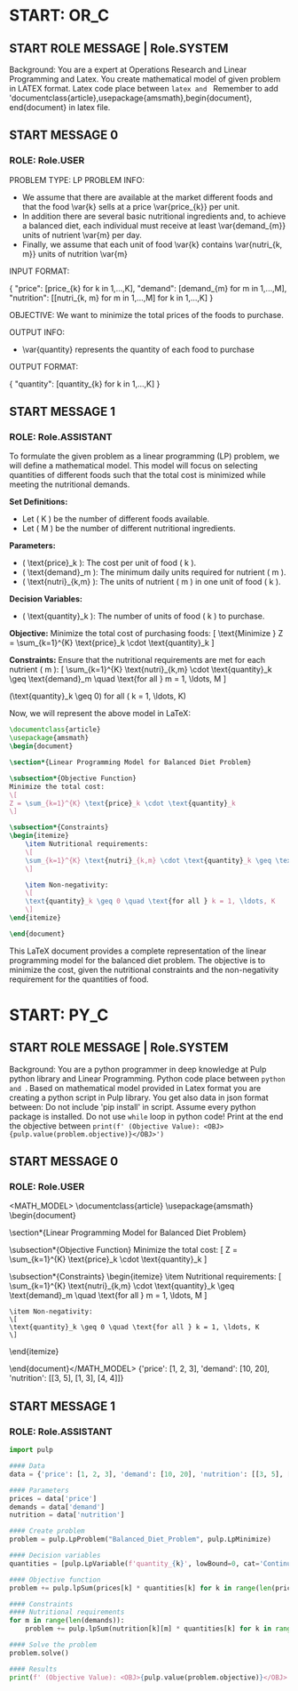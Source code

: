 # START: OR_C 
## START ROLE MESSAGE | Role.SYSTEM 
Background: You are a expert at Operations Research and Linear Programming and Latex. You create mathematical model of given problem in LATEX format. Latex code place between ```latex and ``` Remember to add 'documentclass{article},usepackage{amsmath},begin{document}, end{document} in latex file. 
## START MESSAGE 0 
### ROLE: Role.USER
<DESCRIPTION>
PROBLEM TYPE: LP
PROBLEM INFO:

- We assume that there are available at the market different foods and that the food \var{k} sells at a price \var{price_{k}} per unit. 
- In addition there are several basic nutritional ingredients and, to achieve a balanced diet, each individual must receive at least \var{demand_{m}} units of nutrient \var{m} per day. 
- Finally, we assume that each unit of food \var{k} contains \var{nutri_{k, m}} units of nutrition \var{m}

INPUT FORMAT:

{
	"price": [price_{k} for k in 1,...,K],
	"demand": [demand_{m} for m in 1,...,M],
	"nutrition": [[nutri_{k, m} for m in 1,...,M] for k in 1,...,K]
}


OBJECTIVE: We want to minimize the total prices of the foods to purchase.

OUTPUT INFO:

- \var{quantity} represents the quantity of each food to purchase

OUTPUT FORMAT:

{
	"quantity": [quantity_{k} for k in 1,...,K]
}
</DESCRIPTION>


## START MESSAGE 1 
### ROLE: Role.ASSISTANT
To formulate the given problem as a linear programming (LP) problem, we will define a mathematical model. This model will focus on selecting quantities of different foods such that the total cost is minimized while meeting the nutritional demands.

**Set Definitions:**
- Let \( K \) be the number of different foods available.
- Let \( M \) be the number of different nutritional ingredients.

**Parameters:**
- \( \text{price}_k \): The cost per unit of food \( k \).
- \( \text{demand}_m \): The minimum daily units required for nutrient \( m \).
- \( \text{nutri}_{k,m} \): The units of nutrient \( m \) in one unit of food \( k \).

**Decision Variables:**
- \( \text{quantity}_k \): The number of units of food \( k \) to purchase.

**Objective:**
Minimize the total cost of purchasing foods:
\[
\text{Minimize } Z = \sum_{k=1}^{K} \text{price}_k \cdot \text{quantity}_k
\]

**Constraints:**
Ensure that the nutritional requirements are met for each nutrient \( m \):
\[
\sum_{k=1}^{K} \text{nutri}_{k,m} \cdot \text{quantity}_k \geq \text{demand}_m \quad \text{for all } m = 1, \ldots, M
\]

\(\text{quantity}_k \geq 0\) for all \( k = 1, \ldots, K\)

Now, we will represent the above model in LaTeX:

```latex
\documentclass{article}
\usepackage{amsmath}
\begin{document}

\section*{Linear Programming Model for Balanced Diet Problem}

\subsection*{Objective Function}
Minimize the total cost:
\[
Z = \sum_{k=1}^{K} \text{price}_k \cdot \text{quantity}_k
\]

\subsection*{Constraints}
\begin{itemize}
    \item Nutritional requirements:
    \[
    \sum_{k=1}^{K} \text{nutri}_{k,m} \cdot \text{quantity}_k \geq \text{demand}_m \quad \text{for all } m = 1, \ldots, M
    \]

    \item Non-negativity:
    \[
    \text{quantity}_k \geq 0 \quad \text{for all } k = 1, \ldots, K
    \]
\end{itemize}

\end{document}
```

This LaTeX document provides a complete representation of the linear programming model for the balanced diet problem. The objective is to minimize the cost, given the nutritional constraints and the non-negativity requirement for the quantities of food.

# START: PY_C 
## START ROLE MESSAGE | Role.SYSTEM 
Background: You are a python programmer in deep knowledge at Pulp python library and Linear Programming. Python code place between ```python and ```. Based on mathematical model provided in Latex format you are creating a python script in Pulp library. You get also data in json format between: <DATA></DATA> Do not include 'pip install' in script. Assume every python package is installed. Do not use `while` loop in python code! Print at the end the objective between <OBJ></OBJ> `print(f' (Objective Value): <OBJ>{pulp.value(problem.objective)}</OBJ>')` 
## START MESSAGE 0 
### ROLE: Role.USER
<MATH_MODEL>
\documentclass{article}
\usepackage{amsmath}
\begin{document}

\section*{Linear Programming Model for Balanced Diet Problem}

\subsection*{Objective Function}
Minimize the total cost:
\[
Z = \sum_{k=1}^{K} \text{price}_k \cdot \text{quantity}_k
\]

\subsection*{Constraints}
\begin{itemize}
    \item Nutritional requirements:
    \[
    \sum_{k=1}^{K} \text{nutri}_{k,m} \cdot \text{quantity}_k \geq \text{demand}_m \quad \text{for all } m = 1, \ldots, M
    \]

    \item Non-negativity:
    \[
    \text{quantity}_k \geq 0 \quad \text{for all } k = 1, \ldots, K
    \]
\end{itemize}

\end{document}</MATH_MODEL>
<DATA>
{'price': [1, 2, 3], 'demand': [10, 20], 'nutrition': [[3, 5], [1, 3], [4, 4]]}</DATA>


## START MESSAGE 1 
### ROLE: Role.ASSISTANT
```python
import pulp

#### Data
data = {'price': [1, 2, 3], 'demand': [10, 20], 'nutrition': [[3, 5], [1, 3], [4, 4]]}

#### Parameters
prices = data['price']
demands = data['demand']
nutrition = data['nutrition']

#### Create problem
problem = pulp.LpProblem("Balanced_Diet_Problem", pulp.LpMinimize)

#### Decision variables
quantities = [pulp.LpVariable(f'quantity_{k}', lowBound=0, cat='Continuous') for k in range(len(prices))]

#### Objective function
problem += pulp.lpSum(prices[k] * quantities[k] for k in range(len(prices)))

#### Constraints
#### Nutritional requirements
for m in range(len(demands)):
    problem += pulp.lpSum(nutrition[k][m] * quantities[k] for k in range(len(prices))) >= demands[m]

#### Solve the problem
problem.solve()

#### Results
print(f' (Objective Value): <OBJ>{pulp.value(problem.objective)}</OBJ>')
```

